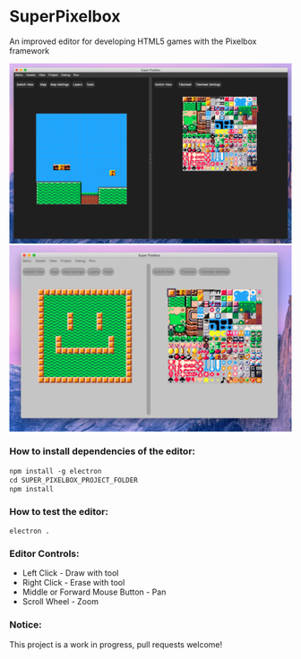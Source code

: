 # SuperPixelbox
An improved editor for developing HTML5 games with the Pixelbox framework

![](https://github.com/IsaacShelton/SuperPixelbox/raw/master/github/ss2.png)
![](https://github.com/IsaacShelton/SuperPixelbox/raw/master/github/ss1.png)

### How to install dependencies of the editor:
```
npm install -g electron
cd SUPER_PIXELBOX_PROJECT_FOLDER
npm install
```

### How to test the editor:
```
electron .
```

### Editor Controls:
- Left Click - Draw with tool
- Right Click - Erase with tool
- Middle or Forward Mouse Button - Pan
- Scroll Wheel - Zoom

### Notice:
This project is a work in progress, pull requests welcome!
